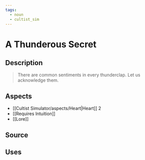 ```yaml
---
tags:
  - noun
  - cultist_sim
---
```


# A Thunderous Secret

## Description

> There are common sentiments in every thunderclap. Let us acknowledge them. 

## Aspects
- [[Cultist Simulator/aspects/Heart|Heart]] 2
- [[Requires Intuition]]
- [[Lore]]
## Source

## Uses